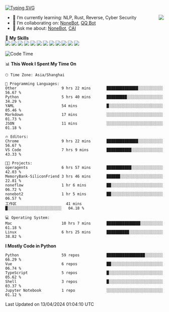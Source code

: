 [![Typing SVG](https://readme-typing-svg.herokuapp.com?size=25&duration=2500&color=8C43EA&vCenter=true&width=200&height=40&lines=Hi+there+%F0%9F%91%8B%F0%9F%8F%BB;I'm+yanyongyu)](https://git.io/typing-svg)

<a href="#">
  <img align="right" src="https://github-readme-stats.vercel.app/api?username=yanyongyu&count_private=true&show_icons=true&bg_color=15,f2f7fd,E0EAFC" />
</a>

- 🌱 I’m currently learning: NLP, Rust, Reverse, Cyber Security
- 👯 I’m collaborating on: [NoneBot](https://github.com/nonebot), [QQ Bot](https://github.com/Mrs4s/go-cqhttp)
- 💬 Ask me about: [NoneBot](https://github.com/nonebot), [CAI](https://github.com/cscs181/CAI)

🌟 **My Skills**  
![](https://img.shields.io/badge/-Python-3e74a2?style=flat-square&logo=Python&logoColor=fff)
![](https://img.shields.io/badge/-TypeScript-3178C6?style=flat-square&logo=TypeScript&logoColor=fff)
![](https://img.shields.io/badge/-Vue-4fc08d?style=flat-square&logo=Vue.js&logoColor=fff)
![](https://img.shields.io/badge/-React-2d98ce?style=flat-square&logo=React&logoColor=fff)
![](https://img.shields.io/badge/-FastAPI-009688?style=flat-square&logo=FastAPI&logoColor=fff)
![](https://img.shields.io/badge/-Linux-000000?style=flat-square&logo=Linux&logoColor=fff)
![](https://img.shields.io/badge/-Docker-2496ED?style=flat-square&logo=Docker&logoColor=fff)
![](https://img.shields.io/badge/-Kubernetes-326CE5?style=flat-square&logo=Kubernetes&logoColor=fff)
![](https://img.shields.io/badge/-GitHub%20Actions-2088FF?style=flat-square&logo=GitHubActions&logoColor=fff)
![](https://img.shields.io/badge/-PostgreSQL-4169E1?style=flat-square&logo=PostgreSQL&logoColor=fff)
![](https://img.shields.io/badge/-Redis-DC382D?style=flat-square&logo=Redis&logoColor=fff)
![](https://img.shields.io/badge/-MongoDB-47A248?style=flat-square&logo=MongoDB&logoColor=fff)

<!--START_SECTION:waka-->
![Code Time](http://img.shields.io/badge/Code%20Time-5%2C984%20hrs%2048%20mins-blue)

📊 **This Week I Spent My Time On** 

```text
🕑︎ Time Zone: Asia/Shanghai

💬 Programming Languages: 
Other                    9 hrs 22 mins       ██████████████░░░░░░░░░░░   56.67 % 
Python                   5 hrs 40 mins       █████████░░░░░░░░░░░░░░░░   34.29 % 
YAML                     54 mins             █░░░░░░░░░░░░░░░░░░░░░░░░   05.46 % 
Markdown                 17 mins             ░░░░░░░░░░░░░░░░░░░░░░░░░   01.73 % 
JSON                     11 mins             ░░░░░░░░░░░░░░░░░░░░░░░░░   01.18 % 

🔥 Editors: 
Chrome                   9 hrs 22 mins       ██████████████░░░░░░░░░░░   56.67 % 
VS Code                  7 hrs 9 mins        ███████████░░░░░░░░░░░░░░   43.33 % 

🐱‍💻 Projects: 
operagents               6 hrs 57 mins       ███████████░░░░░░░░░░░░░░   42.03 % 
MemoryBank-SiliconFriend 3 hrs 46 mins       ██████░░░░░░░░░░░░░░░░░░░   22.81 % 
noneflow                 1 hr 6 mins         ██░░░░░░░░░░░░░░░░░░░░░░░   06.72 % 
nonebot2                 1 hr 5 mins         ██░░░░░░░░░░░░░░░░░░░░░░░   06.57 % 
工作区                      41 mins             █░░░░░░░░░░░░░░░░░░░░░░░░   04.18 % 

💻 Operating System: 
Mac                      10 hrs 7 mins       ███████████████░░░░░░░░░░   61.18 % 
Linux                    6 hrs 25 mins       ██████████░░░░░░░░░░░░░░░   38.82 % 
```

**I Mostly Code in Python** 

```text
Python                   59 repos            █████████████████░░░░░░░░   66.29 % 
Vue                      6 repos             ██░░░░░░░░░░░░░░░░░░░░░░░   06.74 % 
TypeScript               5 repos             █░░░░░░░░░░░░░░░░░░░░░░░░   05.62 % 
Shell                    3 repos             █░░░░░░░░░░░░░░░░░░░░░░░░   03.37 % 
Jupyter Notebook         1 repo              ░░░░░░░░░░░░░░░░░░░░░░░░░   01.12 % 
```




 Last Updated on 13/04/2024 01:04:10 UTC
<!--END_SECTION:waka-->
